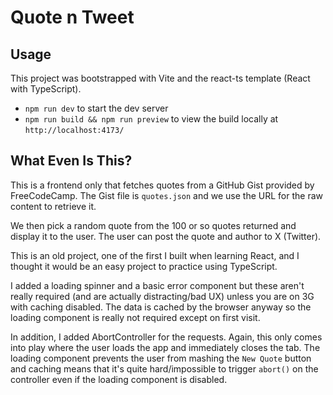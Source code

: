 # Quote n Tweet

## Usage

This project was bootstrapped with Vite and the react-ts template (React with TypeScript).

- `npm run dev` to start the dev server
- `npm run build && npm run preview` to view the build locally at `http://localhost:4173/`

## What Even Is This?

This is a frontend only that fetches quotes from a GitHub Gist provided by FreeCodeCamp. The Gist file is `quotes.json` and we use the URL for the raw content to retrieve it.

We then pick a random quote from the 100 or so quotes returned and display it to the user. The user can post the quote and author to X (Twitter).

This is an old project, one of the first I built when learning React, and I thought it would be an easy project to practice using TypeScript.

I added a loading spinner and a basic error component but these aren't really required (and are actually distracting/bad UX) unless you are on 3G with caching disabled. The data is cached by the browser anyway so the loading component is really not required except on first visit.

In addition, I added AbortController for the requests. Again, this only comes into play where the user loads the app and immediately closes the tab. The loading component prevents the user from mashing the `New Quote` button and caching means that it's quite hard/impossible to trigger `abort()` on the controller even if the loading component is disabled.
